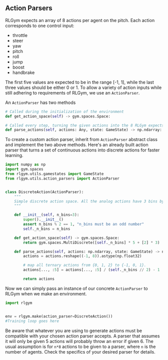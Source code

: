 ## Action Parsers

RLGym expects an array of 8 actions per agent on the pitch. Each action corresponds to one control input:

* throttle
* steer
* yaw 
* pitch
* roll
* jump
* boost 
* handbrake
        
The first five values are expected to be in the range [-1, 1], while the last three values should be either 0 or 1.
To allow a variety of action inputs while still adhering to requirements of RLGym, we use an `ActionParser`.

An `ActionParser` has two methods 

```python
# Called during the initialization of the environment
def get_action_space(self) -> gym.spaces.Space:

# Called every step, turning the given actions into the 8 RLGym expects
def parse_actions(self, actions: Any, state: GameState) -> np.ndarray:
```


To create a custom action parser, inherit from `ActionParser` abstract class and implement the two above methods. Here's
an already built action parser that turns a set of continuous actions into discrete actions for faster learning.
```python
import numpy as np
import gym.spaces
from rlgym.utils.gamestates import GameState
from rlgym.utils.action_parsers import ActionParser


class DiscreteAction(ActionParser):
    """
    Simple discrete action space. All the analog actions have 3 bins by default: -1, 0 and 1.
    """

    def __init__(self, n_bins=3):
        super().__init__()
        assert n_bins % 2 == 1, "n_bins must be an odd number"
        self._n_bins = n_bins

    def get_action_space(self) -> gym.spaces.Space:
        return gym.spaces.MultiDiscrete([self._n_bins] * 5 + [2] * 3)

    def parse_actions(self, actions: np.ndarray, state: GameState) -> np.ndarray:
        actions = actions.reshape((-1, 8)).astype(np.float32)

        # map all ternary actions from {0, 1, 2} to {-1, 0, 1}.
        actions[..., :5] = actions[..., :5] / (self._n_bins // 2) - 1

        return actions
```

Now we can simply pass an instance of our concrete `ActionParser` to RLGym when we make an environment.
```python
import rlgym


env = rlgym.make(action_parser=DiscreteAction())
#Training loop goes here
```

Be aware that whatever you are using to generate actions must be compatible with your chosen action parser accepts. A 
parser that assumes it will only be given 5 actions will probably throw an error if given 6. The usual assumption is for `n*8` 
actions to be given to a parser, where `n` is the number of agents. Check the specifics of your desired parser for details.
